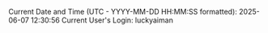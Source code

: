 Current Date and Time (UTC - YYYY-MM-DD HH:MM:SS formatted): 2025-06-07 12:30:56
Current User's Login: luckyaiman

